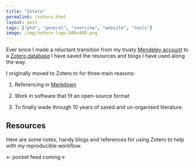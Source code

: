 ```yaml
---
title: "Zotero"
permalink: /zotero.html
layout: post 
tags: ["phd", "general", "overview", "website", "tools"]
image: /img/zotero-logo-600x400.png
---
```


Ever since I made a reluctant transition from my trusty [Mendeley account]("https://mendeley.com") to a [Zotero database]("https://www.zotero.org/download/") I have saved the resources and blogs I have used along the way.

I originally moved to Zotero to for three main reasons:

1. Referencing in [Markdown]("https://en.wikipedia.org/wiki/Markdown") 

2. Work in software that fit an open-source format 

3. To finally wade through 10 years of saved and un-organised literature.

## Resources

Here are some notes, handy blogs and references for using Zotero to help with my reproducible workflow.

<- pocket feed coming->